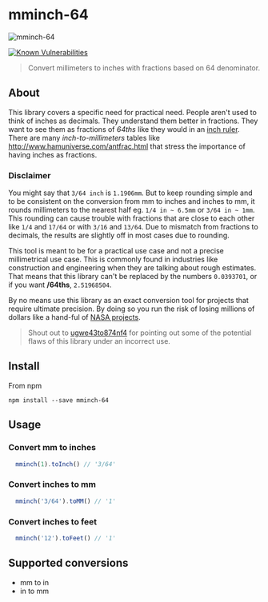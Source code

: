 # mminch-64

![mminch-64](https://raw.githubusercontent.com/vasco3/mminch-64/master/mmInch64-logo.png)

[![Known Vulnerabilities](https://snyk.io/test/github/vasco3/mminch-64/badge.svg)](https://snyk.io/test/github/vasco3/mminch-64)

> Convert millimeters to inches with fractions based on 64 denominator.

## About

This library covers a specific need for practical need. People aren't used to think of inches as decimals. They understand them better in fractions. They want to see them as fractions of *64ths* like they would in an [inch ruler](https://www.piliapp.com/actual-size/inch-ruler/). There are many *inch-to-millimeters* tables like http://www.hamuniverse.com/antfrac.html that stress the importance of having inches as fractions.


### Disclaimer

You might say that `3/64 inch` is `1.1906mm`. But to keep rounding simple and to be consistent on the conversion from mm to inches and inches to mm, it rounds millimeters to the nearest half eg. `1/4 in ~ 6.5mm` or `3/64 in ~ 1mm`. This rounding can cause trouble with fractions that are close to each other like `1/4` and `17/64` or with `3/16` and `13/64`. Due to  mismatch from fractions to decimals, the results are slightly off in most cases due to rounding.

This tool is meant to be for a practical use case and not a precise millimetrical use case. This is commonly found in industries like construction and engineering when they are talking about rough estimates. That means that this library can't be replaced by the numbers `0.0393701`, or if you want **/64ths**, `2.51968504`.

By no means use this library as an exact conversion tool for projects that require ultimate precision. By doing so you run the risk of losing millions of dollars like a hand-ful of [NASA projects](http://thinkreliability.com/CM-MarsCO.aspx).

> Shout out to [ugwe43to874nf4](https://www.reddit.com/user/ugwe43to874nf4) for pointing out some of the potential flaws of this library under an incorrect use.

## Install

From npm

`npm install --save mminch-64`

## Usage

### Convert mm to inches

```js
  mminch(1).toInch() // '3/64'
```

### Convert inches to mm

```js
  mminch('3/64').toMM() // '1'
```

### Convert inches to feet

```js
  mminch('12').toFeet() // '1'
```

## Supported conversions

- mm to in
- in to mm


